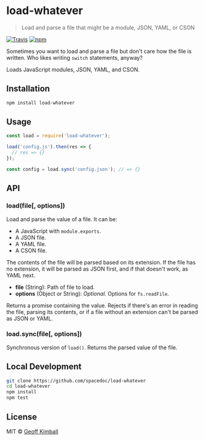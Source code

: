 # load-whatever

> Load and parse a file that might be a module, JSON, YAML, or CSON

[![Travis](https://img.shields.io/travis/spacedoc/load-whatever.svg?maxAge=2592000)](https://travis-ci.org/spacedoc/load-whatever) [![npm](https://img.shields.io/npm/v/load-whatever.svg?maxAge=2592000)](https://www.npmjs.com/package/load-whatever)

Sometimes you want to load and parse a file but don't care how the file is written. Who likes writing `switch` statements, anyway?

Loads JavaScript modules, JSON, YAML, and CSON.

## Installation

```bash
npm install load-whatever
```

## Usage

```js
const load = require('load-whatever');

load('config.js').then(res => {
  // res => {}
});

const config = load.sync('config.json'); // => {}
```

## API

### load(file[, options])

Load and parse the value of a file. It can be:

- A JavaScript with `module.exports`.
- A JSON file.
- A YAML file.
- A CSON file.

The contents of the file will be parsed based on its extension. If the file has no extension, it will be parsed as JSON first, and if that doesn't work, as YAML next.

- **file** (String): Path of file to load.
- **options** (Object or String): *Optional.* Options for `fs.readFile`.

Returns a promise containing the value. Rejects if there's an error in reading the file, parsing its contents, or if a file without an extension can't be parsed as JSON or YAML.

### load.sync(file[, options])

Synchronous version of `load()`. Returns the parsed value of the file.

## Local Development

```bash
git clone https://github.com/spacedoc/load-whatever
cd load-whatever
npm install
npm test
```

## License

MIT &copy; [Geoff Kimball](http://geoffkimball.com)
